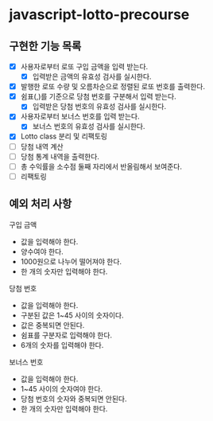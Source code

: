 # javascript-lotto-precourse

## 구현한 기능 목록

- [x]  사용자로부터 로또 구입 금액을 입력 받는다.
    - [x]  입력받은 금액의 유효성 검사를 실시한다.
- [x]  발행한 로또 수량 및 오름차순으로 정렬된 로또 번호를 출력한다.
- [x]  쉼표(,)를 기준으로 당첨 번호를 구분해서 입력 받는다.
    - [x]  입력받은 당첨 번호의 유효성 검사를 실시한다.
- [x]  사용자로부터 보너스 번호를 입력 받는다.
    - [x]  보너스 번호의 유효성 검사를 실시한다.
- [x]  Lotto class 분리 및 리팩토링
- [ ]  당첨 내역 계산
- [ ]  당첨 통계 내역을 출력한다.
- [ ]  총 수익률을 소수점 둘째 자리에서 반올림해서 보여준다.
- [ ]  리팩토링

## 예외 처리 사항

구입 금액

- 값을 입력해야 한다.
- 양수여야 한다.
- 1000원으로 나누어 떨어져야 한다.
- 한 개의 숫자만 입력해야 한다.

당첨 번호

- 값을 입력해야 한다.
- 구분된 값은 1~45 사이의 숫자이다.
- 값은 중복되면 안된다.
- 쉼표를 구분자로 입력해야 한다.
- 6개의 숫자를 입력해야 한다.

보너스 번호

- 값을 입력해야 한다.
- 1~45 사이의 숫자여야 한다.
- 당첨 번호의 숫자와 중복되면 안된다.
- 한 개의 숫자만 입력해야 한다.